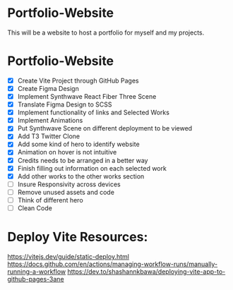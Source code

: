 # Portfolio-Website
This will be a website to host a portfolio for myself and my projects.

# Portfolio-Website
- [x] Create Vite Project through GitHub Pages
- [x] Create Figma Design
- [x] Implement Synthwave React Fiber Three Scene
- [x] Translate Figma Design to SCSS
- [x] Implement functionality of links and Selected Works
- [x] Implement Animations
- [x] Put Synthwave Scene on different deployment to be viewed
- [x] Add T3 Twitter Clone
- [x] Add some kind of hero to identify website
- [x] Animation on hover is not intuitive
- [x] Credits needs to be arranged in a better way
- [x] Finish filling out information on each selected work
- [x] Add other works to the other works section
- [ ] Insure Responsivity across devices
- [ ] Remove unused assets and code
- [ ] Think of different hero
- [ ] Clean Code

# Deploy Vite Resources:
https://vitejs.dev/guide/static-deploy.html
https://docs.github.com/en/actions/managing-workflow-runs/manually-running-a-workflow
https://dev.to/shashannkbawa/deploying-vite-app-to-github-pages-3ane
